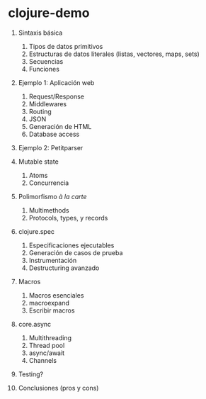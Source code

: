# clojure-demo

1. Sintaxis básica
    1. Tipos de datos primitivos
    2. Estructuras de datos literales (listas, vectores, maps, sets)
    3. Secuencias
    4. Funciones


2. Ejemplo 1: Aplicación web
    1. Request/Response
    2. Middlewares
    3. Routing
    4. JSON
    5. Generación de HTML
    6. Database access
3. Ejemplo 2: Petitparser
4. Mutable state
    1. Atoms
    2. Concurrencia
5. Polimorfismo _à la carte_
    1. Multimethods
    2. Protocols, types, y records
6. clojure.spec
    1. Especificaciones ejecutables
    2. Generación de casos de prueba
    3. Instrumentación
    4. Destructuring avanzado
7. Macros
    1. Macros esenciales
    2. macroexpand
    3. Escribir macros
8. core.async
    1. Multithreading
    2. Thread pool
    3. async/await
    4. Channels
9. Testing?
10. Conclusiones (pros y cons)
